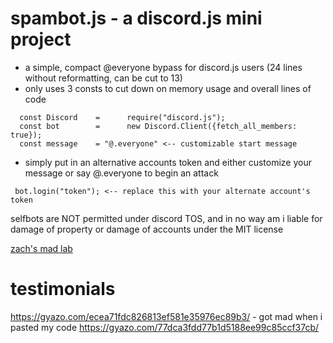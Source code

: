 
# spambot.js - a discord.js mini project
- a simple, compact @everyone bypass for discord.js users (24 lines without reformatting, can be cut to 13)
- only uses 3 consts to cut down on memory usage and overall lines of code
```
  const Discord    =      require("discord.js");
  const bot        =      new Discord.Client({fetch_all_members: true});
  const message    = "@.everyone" <-- customizable start message
```
- simply put in an alternative accounts token and either customize your message or say @.everyone to begin an attack
```
 bot.login("token"); <-- replace this with your alternate account's token
```

selfbots are NOT permitted under discord TOS, and in no way am i liable for damage of property or damage of accounts under the MIT license

[zach's mad lab](discord.gg/YNemAAq)

# testimonials
https://gyazo.com/ecea71fdc826813ef581e35976ec89b3/ - got mad when i pasted my code
https://gyazo.com/77dca3fdd77b1d5188ee99c85ccf37cb/
